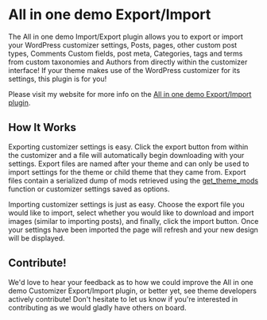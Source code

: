 # All in one demo Export/Import #

The All in one demo Import/Export plugin allows you to export or import your WordPress customizer settings, Posts, pages, other custom post types, Comments
Custom fields, post meta, Categories, tags and terms from custom taxonomies and Authors from directly within the customizer interface! If your theme makes use of the WordPress customizer for its settings, this plugin is for you!

Please visit my website for more info on the [All in one demo Export/Import plugin](https://www.sanyog.in/wordpess-plugin/all-in-one-demo-import-export).


## How It Works ##

Exporting customizer settings is easy. Click the export button from within the customizer and a file will automatically begin downloading with your settings. Export files are named after your theme and can only be used to import settings for the theme or child theme that they came from. Export files contain a serialized dump of mods retrieved using the [get_theme_mods](http://codex.wordpress.org/Function_Reference/get_theme_mods) function or customizer settings saved as options.

Importing customizer settings is just as easy. Choose the export file you would like to import, select whether you would like to download and import images (similar to importing posts), and finally, click the import button. Once your settings have been imported the page will refresh and your new design will be displayed.


## Contribute! ##

We'd love to hear your feedback as to how we could improve the All in one demo Customizer Export/Import plugin, or better yet, see theme developers actively contribute! Don't hesitate to let us know if you're interested in contributing as we would gladly have others on board.
